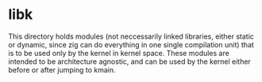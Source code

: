 # libk
This directory holds modules (not neccessarily linked libraries, either static
or dynamic, since zig can do everything in one single compilation unit) that is
to be used only by the kernel in kernel space. These modules are intended to be
architecture agnostic, and can be used by the kernel either before or after
jumping to kmain.
